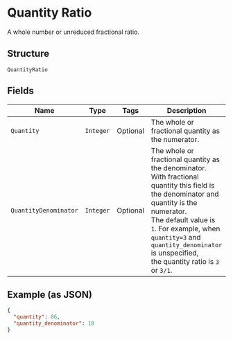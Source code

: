 
# Quantity Ratio

A whole number or unreduced fractional ratio.

## Structure

`QuantityRatio`

## Fields

| Name | Type | Tags | Description | Getter |
|  --- | --- | --- | --- | --- |
| `Quantity` | `Integer` | Optional | The whole or fractional quantity as the numerator. | Integer getQuantity() |
| `QuantityDenominator` | `Integer` | Optional | The whole or fractional quantity as the denominator.<br>With fractional quantity this field is the denominator and quantity is the numerator.<br>The default value is `1`. For example, when `quantity=3` and `quantity_denominator` is unspecified,<br>the quantity ratio is `3` or `3/1`. | Integer getQuantityDenominator() |

## Example (as JSON)

```json
{
  "quantity": 86,
  "quantity_denominator": 18
}
```


